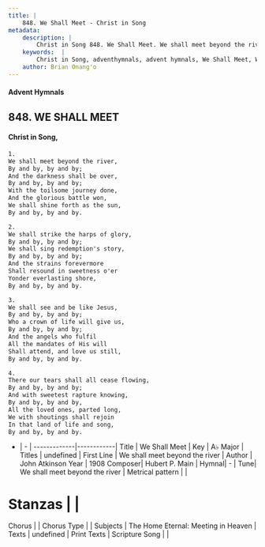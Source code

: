 ```yaml
---
title: |
    848. We Shall Meet - Christ in Song
metadata:
    description: |
        Christ in Song 848. We Shall Meet. We shall meet beyond the river, By and by, by and by; And the darkness shall be over, By and by, by and by; With the toilsome journey done, And the glorious battle won, We shall shine forth as the sun,  By and by, by and by.
    keywords:  |
        Christ in Song, adventhymnals, advent hymnals, We Shall Meet, We shall meet beyond the river. 
    author: Brian Onang'o
---
```


#### Advent Hymnals
## 848. WE SHALL MEET
####  Christ in Song,

```txt
1.
We shall meet beyond the river,
By and by, by and by;
And the darkness shall be over,
By and by, by and by;
With the toilsome journey done,
And the glorious battle won,
We shall shine forth as the sun, 
By and by, by and by.

2.
We shall strike the harps of glory,
By and by, by and by;
We shall sing redemption's story, 
By and by, by and by;
And the strains forevermore
Shall resound in sweetness o'er
Yonder everlasting shore,
By and by, by and by.

3.
We shall see and be like Jesus,
By and by, by and by;
Who a crown of life will give us,
By and by, by and by;
And the angels who fulfil
All the mandates of His will
Shall attend, and love us still,
By and by, by and by.

4.
There our tears shall all cease flowing,
By and by, by and by;
And with sweetest rapture knowing,
By and by, by and by,
All the loved ones, parted long,
We with shoutings shall rejoin
In that land of life and song,
By and by, by and by.

```

- |   -  |
-------------|------------|
Title | We Shall Meet |
Key | A♭ Major |
Titles | undefined |
First Line | We shall meet beyond the river |
Author | John Atkinson
Year | 1908
Composer| Hubert P. Main |
Hymnal|  - |
Tune| We shall meet beyond the river |
Metrical pattern | |
# Stanzas |  |
Chorus |  |
Chorus Type |  |
Subjects | The Home Eternal: Meeting in Heaven |
Texts | undefined |
Print Texts | 
Scripture Song |  |
    
